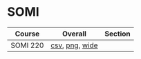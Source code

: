 # SOMI

| Course | Overall | Section |
| ------ | ------- | ------- |
| SOMI 220 | [csv](https://github.com/UCSD-Historical-Enrollment-Data/2024Summer1/blob/main/overall/SOMI%20220.csv), [png](https://raw.githubusercontent.com/UCSD-Historical-Enrollment-Data/2024Summer1/main/plot_overall/SOMI%20220.png), [wide](https://raw.githubusercontent.com/UCSD-Historical-Enrollment-Data/2024Summer1/main/plot_overall_wide/SOMI%20220.png) |  |
